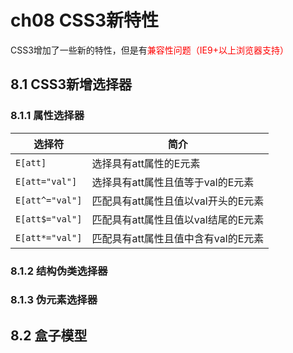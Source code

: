 # ch08 CSS3新特性

CSS3增加了一些新的特性，但是有<font color='red'>兼容性问题（IE9+以上浏览器支持）</font>

## 8.1 CSS3新增选择器

### 8.1.1 属性选择器

| 选择符          | 简介                                |
| --------------- | ----------------------------------- |
| `E[att]`        | 选择具有att属性的E元素              |
| `E[att="val"]`  | 选择具有att属性且值等于val的E元素   |
| `E[att^="val"]` | 匹配具有att属性且值以val开头的E元素 |
| `E[att$="val"]` | 匹配具有att属性且值以val结尾的E元素 |
| `E[att*="val"]` | 匹配具有att属性且值中含有val的E元素 |



### 8.1.2 结构伪类选择器



### 8.1.3 伪元素选择器



## 8.2 盒子模型



